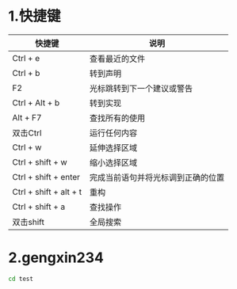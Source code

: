 # 1.快捷键

| 快捷键                 | 说明                               |
| ---------------------- | ---------------------------------- |
| Ctrl + e               | 查看最近的文件                     |
| Ctrl + b               | 转到声明                           |
| F2                     | 光标跳转到下一个建议或警告         |
| Ctrl + Alt + b         | 转到实现                           |
| Alt + F7               | 查找所有的使用                     |
| 双击Ctrl               | 运行任何内容                       |
| Ctrl + w               | 延伸选择区域                       |
| Ctrl + shift + w       | 缩小选择区域                       |
| Ctrl + shift + enter   | 完成当前语句并将光标调到正确的位置 |
| Ctrl + shift + alt + t | 重构                               |
| Ctrl + shift + a       | 查找操作                           |
| 双击shift              | 全局搜索                           |

# 2.gengxin234
```bash
cd test
```